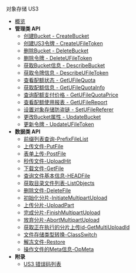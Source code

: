 <div class="sidebar_title icon__ufile">对象存储 US3</div>


- [概览](api/ufile-api/README.md)
- **管理类 API**
    - [创建Bucket - CreateBucket](api/ufile-api/create_bucket)
    - [创建US3令牌 - CreateUFileToken](api/ufile-api/create_ufile_token)
    - [删除Bucket - DeleteBucket](api/ufile-api/delete_bucket)
    - [删除令牌 - DeleteUFileToken](api/ufile-api/delete_ufile_token)
    - [获取Bucket信息 - DescribeBucket](api/ufile-api/describe_bucket)
    - [获取令牌信息 - DescribeUFileToken](api/ufile-api/describe_ufile_token)
    - [查看配额状态 - GetUFileQuota](api/ufile-api/get_ufile_quota)
    - [获取配额信息 - GetUFileQuotaInfo](api/ufile-api/get_ufile_quota_info)
    - [查询配额支付价格 - GetUFileQuotaPrice](api/ufile-api/get_ufile_quota_price)
    - [查看配额使用报表 - GetUFileReport](api/ufile-api/get_ufile_report)
    - [设置对象存储防盗链 - SetUFileReferer](api/ufile-api/set_ufile_referer)
    - [更改Bucket属性 - UpdateBucket](api/ufile-api/update_bucket)
    - [更新令牌 - UpdateUFileToken](api/ufile-api/update_ufile_token)
- **数据类 API**
  * [前缀列表查询-PrefixFileList](api/ufile-api/prefix_file_list)
  * [上传文件-PutFile](api/ufile-api/put_file)
  * [表单上传-PostFile](api/ufile-api/post_file)
  * [秒传文件-UploadHit](api/ufile-api/upload_hit)
  * [下载文件-GetFile](api/ufile-api/get_file)
  * [查询文件基本信息-HEADFile](api/ufile-api/head_file)
  * [获取目录文件列表-ListObjects](api/ufile-api/list_objects)
  * [删除文件-DeleteFile](api/ufile-api/delete_file)
  * [初始化分片-InitiateMultipartUpload](api/ufile-api/initiate_multipart_upload)
  * [上传分片-UploadPart](api/ufile-api/upload_part)
  * [完成分片-FinishMultipartUpload](api/ufile-api/finish_multipart_upload)
  * [放弃分片-AbortMultipartUpload](api/ufile-api/abort_multipart_upload)
  * [获取正在执行的分片上传id-GetMultiUploadId](api/ufile-api/get_multi_upload_id)
  * [文件存储类型转换-ClassSwitch](api/ufile-api/class_switch)
  * [解冻文件-Restore](api/ufile-api/restore)
  * [操作文件的Meta信息-OpMeta](api/ufile-api/op_meta)
- **附录**
  - [US3 错误码列表](api/ufile-api/error_code)
